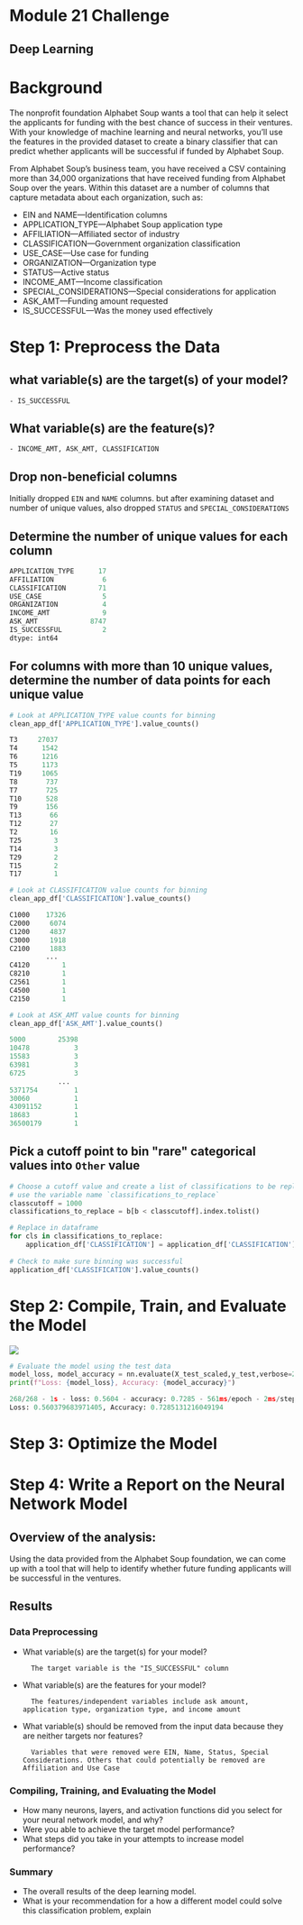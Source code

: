 # Module 21 Challenge
## Deep Learning
# Background
The nonprofit foundation Alphabet Soup wants a tool that can help it select the applicants for funding with the best chance of success in their ventures. With your knowledge of machine learning and neural networks, you’ll use the features in the provided dataset to create a binary classifier that can predict whether applicants will be successful if funded by Alphabet Soup.

From Alphabet Soup’s business team, you have received a CSV containing more than 34,000 organizations that have received funding from Alphabet Soup over the years. Within this dataset are a number of columns that capture metadata about each organization, such as:

* EIN and NAME—Identification columns
* APPLICATION_TYPE—Alphabet Soup application type
* AFFILIATION—Affiliated sector of industry
* CLASSIFICATION—Government organization classification
* USE_CASE—Use case for funding
* ORGANIZATION—Organization type
* STATUS—Active status
* INCOME_AMT—Income classification
* SPECIAL_CONSIDERATIONS—Special considerations for application
* ASK_AMT—Funding amount requested
* IS_SUCCESSFUL—Was the money used effectively

# Step 1: Preprocess the Data
## what variable(s) are the target(s) of your model?
    - IS_SUCCESSFUL
## What variable(s) are the feature(s)?
    - INCOME_AMT, ASK_AMT, CLASSIFICATION
## Drop non-beneficial columns
Initially dropped `EIN` and `NAME` columns. but after examining dataset and number of unique values, also dropped `STATUS` and `SPECIAL_CONSIDERATIONS`
## Determine the number of unique values for each column
```python
APPLICATION_TYPE      17
AFFILIATION            6
CLASSIFICATION        71
USE_CASE               5
ORGANIZATION           4
INCOME_AMT             9
ASK_AMT             8747
IS_SUCCESSFUL          2
dtype: int64
```
## For columns with more than 10 unique values, determine the number of data points for each unique value
```python
# Look at APPLICATION_TYPE value counts for binning
clean_app_df['APPLICATION_TYPE'].value_counts()

T3     27037
T4      1542
T6      1216
T5      1173
T19     1065
T8       737
T7       725
T10      528
T9       156
T13       66
T12       27
T2        16
T25        3
T14        3
T29        2
T15        2
T17        1
```

```python
# Look at CLASSIFICATION value counts for binning
clean_app_df['CLASSIFICATION'].value_counts()

C1000    17326
C2000     6074
C1200     4837
C3000     1918
C2100     1883
         ...  
C4120        1
C8210        1
C2561        1
C4500        1
C2150        1
```

```python
# Look at ASK_AMT value counts for binning
clean_app_df['ASK_AMT'].value_counts()

5000        25398
10478           3
15583           3
63981           3
6725            3
            ...  
5371754         1
30060           1
43091152        1
18683           1
36500179        1
```

## Pick a cutoff point to bin "rare" categorical values into `Other` value
```python
# Choose a cutoff value and create a list of classifications to be replaced
# use the variable name `classifications_to_replace`
classcutoff = 1000
classifications_to_replace = b[b < classcutoff].index.tolist()

# Replace in dataframe
for cls in classifications_to_replace:
    application_df['CLASSIFICATION'] = application_df['CLASSIFICATION'].replace(cls,"Other")
    
# Check to make sure binning was successful
application_df['CLASSIFICATION'].value_counts()
```

# Step 2: Compile, Train, and Evaluate the Model
![](Resources/define_model.jpg)

```python
# Evaluate the model using the test data
model_loss, model_accuracy = nn.evaluate(X_test_scaled,y_test,verbose=2)
print(f"Loss: {model_loss}, Accuracy: {model_accuracy}")

268/268 - 1s - loss: 0.5604 - accuracy: 0.7285 - 561ms/epoch - 2ms/step
Loss: 0.560379683971405, Accuracy: 0.7285131216049194
```

# Step 3: Optimize the Model



# Step 4: Write a Report on the Neural Network Model
## Overview of the analysis: 
Using the data provided from the Alphabet Soup foundation, we can come up with a tool that will help to identify whether future funding applicants will be successful in the ventures.

## Results
### Data Preprocessing
* What variable(s) are the target(s) for your model?

        The target variable is the "IS_SUCCESSFUL" column

* What variable(s) are the features for your model?

        The features/independent variables include ask amount, application type, organization type, and income amount

* What variable(s) should be removed from the input data because they are neither targets nor features?

        Variables that were removed were EIN, Name, Status, Special Considerations. Others that could potentially be removed are Affiliation and Use Case
### Compiling, Training, and Evaluating the Model
* How many neurons, layers, and activation functions did you select for your neural network model, and why?
* Were you able to achieve the target model performance?
* What steps did you take in your attempts to increase model performance?
### Summary
* The overall results of the deep learning model. 
* What is your recommendation for a how a different model could solve this classification problem, explain
